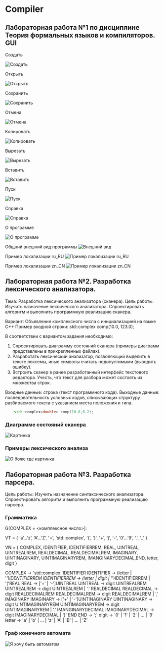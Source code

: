 # Compiler
## Лабораторная работа №1 по дисциплине Теория формальных языков и компиляторов. GUI

Создать

![Создать](images/image.png)

Открыть

![Открыть](images/image-1.png)

Сохранить

![Сохранить](images/image-2.png)

Отмена

![Отмена](images/image-3.png)

Копировать

![Копировать](images/image-4.png)

Вырезать

![Вырезать](images/image-5.png)

Вставить

![Вставить](images/image-6.png)

Пуск

![Пуск](images/image-7.png)

Справка

![Справка](images/image-8.png)

О программе

![О программе](images/image-9.png)

Общний внешний вид программы
![Внешний вид](images/image-10.png)

Пример локализации ru_RU
![Пример локализации ru_RU](images/image-11.png)

Пример локализации zn_CN
![Пример локализации zn_CN](images/image-12.png)

## Лабораторная работа №2. Разработка лексического анализатора.

Тема: Разработка лексического анализатора (сканера).
Цель работы: Изучить назначение лексического анализатора. Спроектировать алгоритм и выполнить программную реализацию сканера.

Вариант: Объявление комплексного числа с инициализацией на языке C++
Пример входной строки: std::complex<double> comp(10.0, 123.0);

В соответствии с вариантом задания необходимо:

1. Спроектировать диаграмму состояний сканера (примеры диаграмм представлены в прикрепленных файлах).
2. Разработать лексический анализатор, позволяющий выделить в тексте лексемы, иные символы считать недопустимыми (выводить ошибку).
3. Встроить сканер в ранее разработанный интерфейс текстового редактора. Учесть, что текст для разбора может состоять из множества строк.

Входные данные: строка (текст программного кода).
Выходные данные: последовательность условных кодов, описывающих структуру разбираемого текста с указанием места положения и типа.

```C++
    std::complex<double> comp(10.0,0.2);
```

### Диаграмме состояний сканера
![Картинка](images/scheme.png)

### Примеры лексического анализа
![О боже где картинка](images/test.png)

## Лабораторная работа №3. Разработка парсера.
Цель работы: Изучить назначение синтаксического анализатора. Спроектировать алгоритм и выполнить программную реализацию парсера.

### Грамматика
G[COMPLEX = <комплексное число>]: 

VT = { ‘a’…’z’, ‘A’…’Z’, '=', 'std::complex<double>', '(', ')', '+', 'j', '-', '0'...'9', '.', ‘_’ }

VN = { COMPLEX, IDENTIFIER, IDENTIFIERREM, REAL, UINTREAL, UINTREALREM, REALDECIMAL, REALDECIMALREM, IMAGINARY, UINTINAGINARY, UINTIMAGINARYREM, IMANGINARYDECIMAL,END, letter, digit }

COMPLEX -> 'std::complex<double> 'IDENTIFIER
IDENTIFIER -> (letter | '_')IDENTIFIERREM
IDENTIFIERREM -> (letter | digit | '_')IDENTIFIERREM | '('REAL
REAL -> ['+' | '-']UINTREAL
UINTREAL -> digit UINTREALREM
UINTREALREM -> digit UINTREALREM | '.' REALDECIMAL
REALDECIMAL -> digit REALDECIMALREM
REALDECIMALREM -> digit REALDECIMALREM | ',' IMAGINARY
IMAGINARY -> ['+' | '-']UINTINAGINARY
UINTINAGINARY -> digit UINTIMAGINARYREM
UINTIMAGINARYREM -> digit UINTIMAGINARYREM | '.' IMANGINARYDECIMAL
IMAGINARYDECIMAL -> digit IMAGINARYDECIMAL | ')' END
END -> ';'
digit -> '0' | '1' | '2' | ... | '9'
letter -> 'a' | 'b' | ... | 'z' | 'A' | 'B' | ... | 'Z' 

### Граф конечного автомата
![Я хочу быть автоматом](images/automaton.jpg)